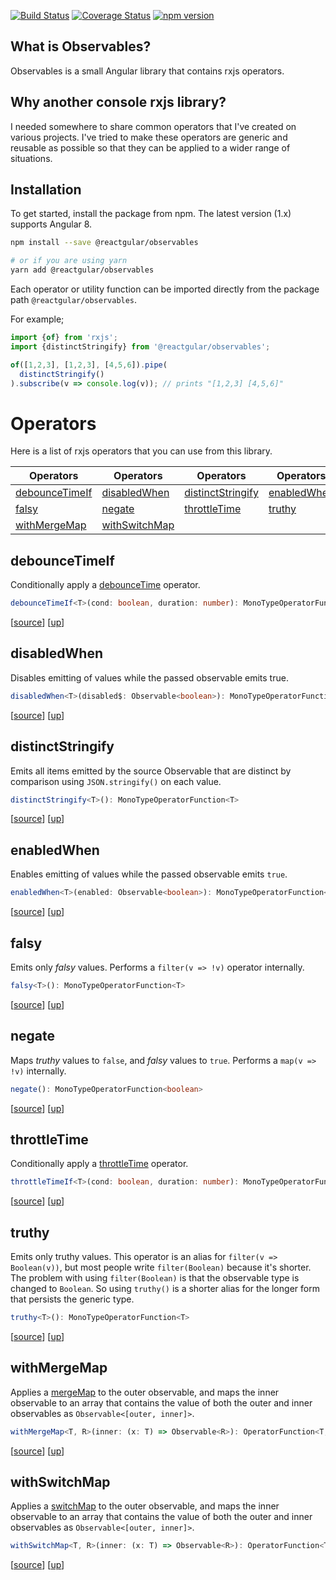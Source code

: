 [![Build Status](https://travis-ci.org/reactgular/observables.svg?branch=master)](https://travis-ci.org/reactgular/observables)
[![Coverage Status](https://coveralls.io/repos/github/reactgular/observables/badge.svg?branch=master)](https://coveralls.io/github/reactgular/observables?branch=master)
[![npm version](https://badge.fury.io/js/%40reactgular%2Fobservables.svg)](https://badge.fury.io/js/%40reactgular%2Fobservables)

## What is Observables?

Observables is a small Angular library that contains rxjs operators.

## Why another console rxjs library?

I needed somewhere to share common operators that I've created on various projects. I've tried to make these operators are generic and reusable as possible so
that they can be applied to a wider range of situations.

## Installation

To get started, install the package from npm. The latest version (1.x) supports Angular 8.

```bash
npm install --save @reactgular/observables

# or if you are using yarn
yarn add @reactgular/observables
```

Each operator or utility function can be imported directly from the package path `@reactgular/observables`.

For example;

```typescript
import {of} from 'rxjs';
import {distinctStringify} from '@reactgular/observables';

of([1,2,3], [1,2,3], [4,5,6]).pipe(
  distinctStringify()
).subscribe(v => console.log(v)); // prints "[1,2,3] [4,5,6]"
```

# Operators

Here is a list of rxjs operators that you can use from this library.

 Operators | Operators | Operators | Operators
-----------|-----------|-----------|-----------
[debounceTimeIf](#debounceTimeIf) | [disabledWhen](#disabledWhen) | [distinctStringify](#distinctStringify) | [enabledWhen](#enabledWhen)
[falsy](#falsy) | [negate](#negate) | [throttleTime](#throttleTime) | [truthy](#truthy)
[withMergeMap](#withMergeMap) | [withSwitchMap](#withSwitchMap) | [](#) | [](#)

## debounceTimeIf

Conditionally apply a [debounceTime](https://rxjs.dev/api/operators/debounceTime) operator.

```typescript
debounceTimeIf<T>(cond: boolean, duration: number): MonoTypeOperatorFunction<T>
```

[[source](https://github.com/reactgular/observables/blob/master/src/operators/debounce-time-if.ts)] [[up](#operators)]

## disabledWhen

Disables emitting of values while the passed observable emits true.

```typescript
disabledWhen<T>(disabled$: Observable<boolean>): MonoTypeOperatorFunction<T>
```

[[source](https://github.com/reactgular/observables/blob/master/src/operators/disabled-when.ts)] [[up](#operators)]

## distinctStringify

Emits all items emitted by the source Observable that are distinct by comparison using `JSON.stringify()` on each value.

```typescript
distinctStringify<T>(): MonoTypeOperatorFunction<T>
```

[[source](https://github.com/reactgular/observables/blob/master/src/operators/distinct-stringify.ts)] [[up](#operators)]

## enabledWhen

Enables emitting of values while the passed observable emits `true`.

```typescript
enabledWhen<T>(enabled: Observable<boolean>): MonoTypeOperatorFunction<T>
```

[[source](https://github.com/reactgular/observables/blob/master/src/operators/enabled-when.ts)] [[up](#operators)]

## falsy

Emits only *falsy* values. Performs a `filter(v => !v)` operator internally.

```typescript
falsy<T>(): MonoTypeOperatorFunction<T>
```

[[source](https://github.com/reactgular/observables/blob/master/src/operators/falsy.ts)] [[up](#operators)]

## negate

Maps *truthy* values to `false`, and *falsy* values to `true`. Performs a `map(v => !v)` internally.

```typescript
negate(): MonoTypeOperatorFunction<boolean>
```

[[source](https://github.com/reactgular/observables/blob/master/src/operators/negate.ts)] [[up](#operators)]

## throttleTime

Conditionally apply a [throttleTime](https://rxjs.dev/api/operators/throttleTime) operator.

```typescript
throttleTimeIf<T>(cond: boolean, duration: number): MonoTypeOperatorFunction<T>
```

[[source](https://github.com/reactgular/observables/blob/master/src/operators/throttle-time.ts)] [[up](#operators)]

## truthy

Emits only truthy values. This operator is an alias for `filter(v => Boolean(v))`, but most people write
`filter(Boolean)` because it's shorter. The problem with using `filter(Boolean)` is that the observable
type is changed to `Boolean`. So using `truthy()` is a shorter alias for the longer form that persists the
generic type. 

```typescript
truthy<T>(): MonoTypeOperatorFunction<T>
```

[[source](https://github.com/reactgular/observables/blob/master/src/operators/truthy.ts)] [[up](#operators)]

## withMergeMap

Applies a [mergeMap](https://rxjs.dev/api/operators/mergeMap) to the outer observable, and maps the inner observable to an array that contains
the value of both the outer and inner observables as `Observable<[outer, inner]>`.

```typescript
withMergeMap<T, R>(inner: (x: T) => Observable<R>): OperatorFunction<T, [T, R]>
```

[[source](https://github.com/reactgular/observables/blob/master/src/operators/with-merge-map.ts)] [[up](#operators)]

## withSwitchMap

Applies a [switchMap](https://rxjs.dev/api/operators/switchMap) to the outer observable, and maps the inner observable to an array that contains
the value of both the outer and inner observables as `Observable<[outer, inner]>`.

```typescript
withSwitchMap<T, R>(inner: (x: T) => Observable<R>): OperatorFunction<T, [T, R]>
```

[[source](https://github.com/reactgular/observables/blob/master/src/operators/with-switch-map.ts)] [[up](#operators)]

